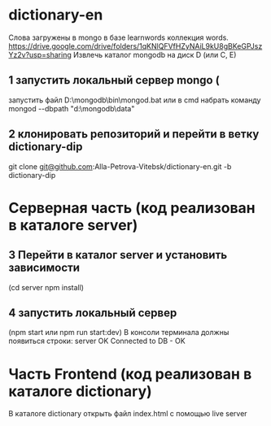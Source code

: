 # dictionary-en

Слова загружены в mongo в базе learnwords коллекция words.
https://drive.google.com/drive/folders/1qKNlQFVfHZyNAiL9kU8gBKeGPJszYz2v?usp=sharing
Извлечь каталог mongodb на диск D (или C, E)

## 1 запустить локальный сервер mongo (
запустить файл D:\mongodb\bin\mongod.bat
или в cmd набрать команду
mongod --dbpath "d:\mongodb\data"

## 2 клонировать репозиторий и перейти в ветку dictionary-dip 
git clone git@github.com:Alla-Petrova-Vitebsk/dictionary-en.git -b dictionary-dip

# Серверная часть (код реализован в каталоге server)

## 3 Перейти в каталог server и установить зависимости
(cd server
npm install)

## 4 запустить локальный сервер
(npm start или npm run start:dev)
В консоли терминала должны появиться строки:
server OK
Connected to DB - OK

# Часть Frontend (код реализован в каталоге dictionary)
В каталоге  dictionary открыть файл index.html с помощью live  server



